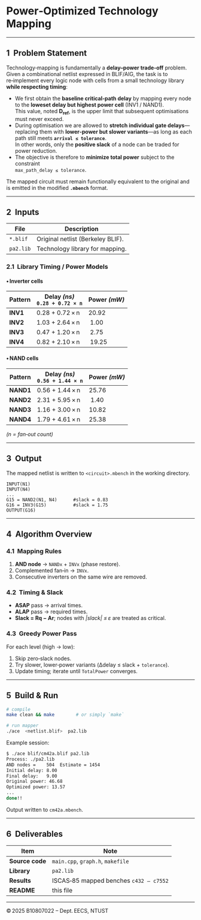 # Power‑Optimized Technology Mapping  

---

## 1  Problem Statement
Technology‑mapping is fundamentally a **delay–power trade‑off** problem.  
Given a combinational netlist expressed in BLIF/AIG, the task is to re‑implement every logic node with cells from a small technology library **while respecting timing**:

* We first obtain the **baseline critical‑path delay** by mapping every node to the **loweset delay but highest power cell** (INV1 / NAND1).  
  This value, noted **D<sub>ref</sub>**, is the upper limit that subsequent optimisations must never exceed.
* During optimisation we are allowed to **stretch individual gate delays**—replacing them with **lower‑power but slower variants**—as long as each path still meets **`arrival ≤ tolerance`**.  
  In other words, only the **positive slack** of a node can be traded for power reduction.
* The objective is therefore to **minimize total power** subject to the constraint  
  `max_path_delay ≤ tolerance`.

The mapped circuit must remain functionally equivalent to the original and is emitted in the modified **`.mbench`** format.

---

## 2  Inputs
| File | Description |
|------|-------------|
| `*.blif` | Original netlist (Berkeley BLIF). |
| `pa2.lib` | Technology library for mapping. |

### 2.1  Library Timing / Power Models
#### • Inverter cells
| Pattern | Delay *(ns)*<br>`0.28 + 0.72 × n` | Power *(mW)* |
|---------|-------------------------------------|---------------|
| **INV1** | 0.28 + 0.72 × n | 20.92 |
| **INV2** | 1.03 + 2.64 × n | 1.00 |
| **INV3** | 0.47 + 1.20 × n | 2.75 |
| **INV4** | 0.82 + 2.10 × n | 19.25 |

#### • NAND cells
| Pattern | Delay *(ns)*<br>`0.56 + 1.44 × n` | Power *(mW)* |
|---------|--------------------------------------|---------------|
| **NAND1** | 0.56 + 1.44 × n | 25.76 |
| **NAND2** | 2.31 + 5.95 × n | 1.40 |
| **NAND3** | 1.16 + 3.00 × n | 10.82 |
| **NAND4** | 1.79 + 4.61 × n | 25.38 |

*(n = fan‑out count)*

---

## 3  Output
The mapped netlist is written to `<circuit>.mbench` in the working directory.

```text
INPUT(N1)
INPUT(N4)
...
G15 = NAND2(N1, N4)      #slack = 0.83
G16 = INV3(G15)          #slack = 1.75
OUTPUT(G16)
```

---

## 4  Algorithm Overview  

### 4.1  Mapping Rules
1. **AND node** → `NANDx` + `INVx` (phase restore).
2. Complemented fan‑in → `INVx`.
3. Consecutive inverters on the same wire are removed.

### 4.2  Timing & Slack
* **ASAP** pass → arrival times.
* **ALAP** pass → required times.
* **Slack = Rq − Ar**; nodes with *|slack| ≤ ε* are treated as critical.

### 4.3  Greedy Power Pass
For each level (high → low):
1. Skip zero‑slack nodes.
2. Try slower, lower‑power variants (Δdelay ≤ slack + `tolerance`).
3. Update timing; iterate until `TotalPower` converges.

---

## 5  Build & Run
```bash
# compile
make clean && make        # or simply `make`

# run mapper
./ace  <netlist.blif>  pa2.lib
```

Example session:
```bash
$ ./ace blif/cm42a.blif pa2.lib
Process: ./pa2.lib
AND nodes =    504  Estimate = 1454
Initial delay: 8.00
Final delay:   9.00
Original power: 46.68
Optimized power: 13.57
...
done!!
```
Output written to `cm42a.mbench`.

---

## 6  Deliverables
| Item | Note |
|------|------|
| **Source code** | `main.cpp`, `graph.h`, `makefile` |
| **Library** | `pa2.lib` |
| **Results** | ISCAS‑85 mapped benches `c432 – c7552` |
| **README** | this file |


---

© 2025 B10807022 – Dept. EECS, NTUST

